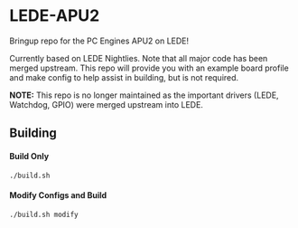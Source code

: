 # LEDE-APU2

Bringup repo for the PC Engines APU2 on LEDE!

Currently based on LEDE Nightlies. Note that all major code has been merged upstream. This repo will provide you with an example board profile and make config to help assist in building, but is not required.

**NOTE:** This repo is no longer maintained as the important drivers (LEDE, Watchdog, GPIO) were merged upstream into LEDE.

Building
-----
#### Build Only
`./build.sh`

#### Modify Configs and Build
`./build.sh modify`
